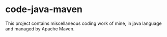 # code-java-maven
This project contains miscellaneous coding work of mine, in java language and managed by Apache Maven.
